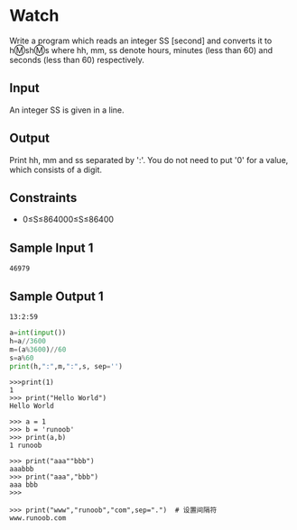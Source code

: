 # Watch

Write a program which reads an integer SS [second] and converts it to h:m:sh:m:s where hh, mm, ss denote hours, minutes (less than 60) and seconds (less than 60) respectively.

## Input

An integer SS is given in a line.

## Output

Print hh, mm and ss separated by ':'. You do not need to put '0' for a value, which consists of a digit.

## Constraints

- 0≤S≤864000≤S≤86400

## Sample Input 1

```
46979
```

## Sample Output 1

```
13:2:59
```

```python
a=int(input())
h=a//3600
m=(a%3600)//60
s=a%60
print(h,":",m,":",s, sep='')
```

```
>>>print(1)  
1  
>>> print("Hello World")  
Hello World  
 
>>> a = 1
>>> b = 'runoob'
>>> print(a,b)
1 runoob
 
>>> print("aaa""bbb")
aaabbb
>>> print("aaa","bbb")
aaa bbb
>>> 
 
>>> print("www","runoob","com",sep=".")  # 设置间隔符
www.runoob.com
```

